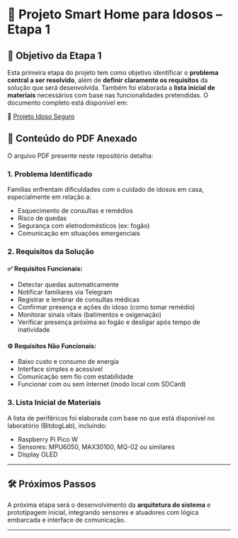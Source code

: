 # 🧓 Projeto Smart Home para Idosos – Etapa 1

## 📌 Objetivo da Etapa 1

Esta primeira etapa do projeto tem como objetivo identificar o **problema central a ser resolvido**, além de **definir claramente os requisitos** da solução que será desenvolvida. Também foi elaborada a **lista inicial de materiais** necessários com base nas funcionalidades pretendidas. O documento completo está disponível em:

📎 [ Projeto Idoso Seguro](https://github.com/EmbarcaTech-2025/projeto-final-compile-conquer-1/blob/main/Etapa_1/Projeto_Idoso_Seguro.pdf)

## 📄 Conteúdo do PDF Anexado

O arquivo PDF presente neste repositório detalha:

### 1. **Problema Identificado**
Famílias enfrentam dificuldades com o cuidado de idosos em casa, especialmente em relação a:
- Esquecimento de consultas e remédios
- Risco de quedas
- Segurança com eletrodomésticos (ex: fogão)
- Comunicação em situações emergenciais

### 2. **Requisitos da Solução**
#### ✅ Requisitos Funcionais:
- Detectar quedas automaticamente
- Notificar familiares via Telegram
- Registrar e lembrar de consultas médicas
- Confirmar presença e ações do idoso (como tomar remédio)
- Monitorar sinais vitais (batimentos e oxigenação)
- Verificar presença próxima ao fogão e desligar após tempo de inatividade

#### ⚙️ Requisitos Não Funcionais:
- Baixo custo e consumo de energia
- Interface simples e acessível
- Comunicação sem fio com estabilidade
- Funcionar com ou sem internet (modo local com SDCard)

### 3. **Lista Inicial de Materiais**
A lista de periféricos foi elaborada com base no que está disponível no laboratório (BitdogLab), incluindo:

- Raspberry Pi Pico W
- Sensores: MPU6050, MAX30100, MQ-02 ou similares
- Display OLED


---


## 🛠️ Próximos Passos

A próxima etapa será o desenvolvimento da **arquitetura do sistema** e prototipagem inicial, integrando sensores e atuadores com lógica embarcada e interface de comunicação.


---

